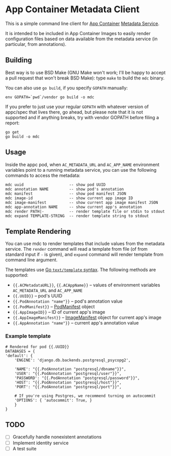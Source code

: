 App Container Metadata Client
=============================

This is a simple command line client for
[App Container](https://github.com/appc/spec)
[Metadata Service](https://github.com/appc/spec/blob/master/SPEC.md#app-container-metadata-service).

It is intended to be included in App Container Images to easily render
configuration files based on data available from the metadata service
(in particular, from annotations).

Building
--------

Best way is to use BSD Make (GNU Make won't work; I'll be happy to
accept a pull request that won't break BSD Make): type `make` to build
the `mdc` binary.

You can also use `go build`, if you specify `GOPATH` manually:

    env GOPATH=`pwd`/vendor go build -o mdc

If you prefer to just use your regular `GOPATH` with whatever version
of appc/spec that lives there, go ahead, but please note that it is
not supported and if anything breaks, try with vendor GOPATH before
filing a report:

    go get
    go build -o mdc

Usage
-----

Inside the appc pod, when `AC_METADATA_URL` and `AC_APP_NAME`
environment variables point to a running metadata service, you can use
the following commands to access the metadata:

    mdc uuid                    -- show pod UUID
    mdc annotation NAME         -- show pod's annotation
    mdc manifest                -- show pod manifest JSON
    mdc image-id                -- show current app image ID
    mdc image-manifest          -- show current app image manifest JSON
    mdc app-annotation NAME     -- show current app's annotation
    mdc render PATH|-           -- render template file or stdin to stdout
    mdc expand TEMPLATE-STRING  -- render template string to stdout

Template Rendering
------------------

You can use mdc to render templates that include values from the
metadata service. The `render` command will read a template from file
(of from standard input if `-` is given), and `expand` command will
render template from command line argument.

The templates use
[Go `text/template` syntax](https://golang.org/pkg/text/template/). The
following methods are supported:


 - `{{.ACMetadataURL}}`, `{{.ACAppName}}` – values of environment
   variables `AC_METADATA_URL` and `AC_APP_NAME`
 - `{{.UUID}}` – pod's UUID
 - `{{.PodAnnotation "name"}}` – pod's annotation value
 - `{{.PodManifest}}` – [PodManifest](https://godoc.org/github.com/appc/spec/schema#PodManifest) object
 - `{{.AppImageID}}` – ID of current app's image
 - `{{.AppImageManifest}}` – [ImageManifest](https://godoc.org/github.com/appc/spec/schema#ImageManifest) object for current app's image
 - `{{.AppAnnotation "name"}}` – current app's annotation value

### Example template

    # Rendered for pod {{.UUID}}
    DATABASES = {
    'default': {
        'ENGINE': 'django.db.backends.postgresql_psycopg2',

        'NAME': "{{.PodAnnotation "postgresql/dbname"}}",
        'USER': "{{.PodAnnotation "postgresql/user"}}",
        'PASSWORD': "{{.PodAnnotation "postgresql/password"}}",
        'HOST': "{{.PodAnnotation "postgresql/host"}}",
        'PORT': "{{.PodAnnotation "postgresql/port"}}",

        # If you're using Postgres, we recommend turning on autocommit
        'OPTIONS': { 'autocommit': True, }
        }
    }

TODO
----

 - [ ] Gracefully handle nonexistent annotations
 - [ ] Implement identity service
 - [ ] A test suite
